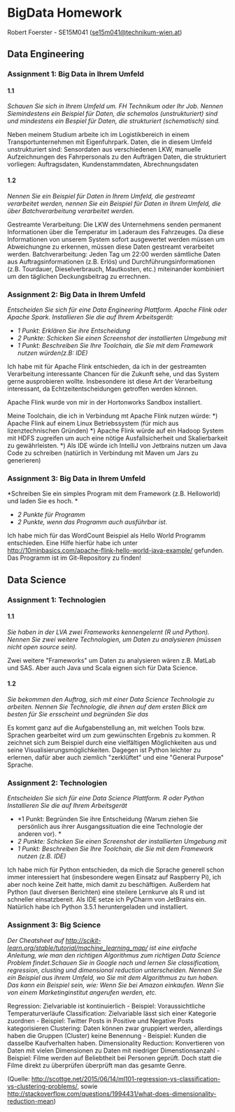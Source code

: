 # BigData Homework
Robert Foerster - SE15M041 (se15m041@technikum-wien.at)

## Data Engineering
### Assignment 1: Big Data in Ihrem Umfeld
#### 1.1
*Schauen Sie sich in Ihrem Umfeld um. FH Technikum oder Ihr Job. Nennen Siemindestens ein Beispiel für Daten, die schemalos (unstrukturiert) sind  und mindestens ein Bespiel für Daten, die  strukturiert (schematisch) sind.*

Neben meinem Studium arbeite ich im Logistikbereich in einem Transportunternehmen mit Eigenfuhrpark.
Daten, die in diesem Umfeld unstrukturiert sind: Sensordaten aus verschiedenen LKW, manuelle Aufzeichnungen des Fahrpersonals zu den Aufträgen
Daten, die strukturiert vorliegen: Auftragsdaten, Kundenstammdaten, Abrechnungsdaten

#### 1.2
*Nennen Sie ein Beispiel für Daten in Ihrem Umfeld, die gestreamt verarbeitet werden, nennen Sie ein Beispiel für Daten in Ihrem Umfeld, die über Batchverarbeitung verarbeitet werden.*

Gestreamte Verarbeitung: Die LKW des Unternehmens senden permanent Informationen über die Temperatur im Laderaum des Fahrzeuges. Da diese Informationen von unserem System sofort ausgewertet werden müssen um Abweichungne zu erkennen, müssen diese Daten gestreamt verarbeitet werden.
Batchverarbeitung: Jeden Tag um 22:00 werden sämtliche Daten aus Auftragsinformationen (z.B. Erlös) und Durchführungsinformationen (z.B. Tourdauer, Dieselverbrauch, Mautkosten, etc.) miteinander kombiniert um den täglichen Deckungsbeitrag zu errechnen.

### Assignment 2: Big Data in Ihrem Umfeld
*Entscheiden Sie sich für eine Data Engineering Plattform. Apache Flink oder Apache Spark. 
Installieren Sie die auf Ihrem Arbeitsgerät:*
- *1 Punkt: Erklären Sie ihre Entscheidung*
- *2 Punkte: Schicken Sie einen Screenshot der installierten Umgebung mit*
- *1 Punkt: Beschreiben Sie Ihre Toolchain, die Sie mit dem Framework nutzen würden(z.B: IDE)*

Ich habe mit für Apache Flink entschieden, da ich in der gestreamten Verarbeitung interessante Chancen für die Zukunft sehe, und das System gerne ausprobieren wollte.
Insbesondere ist diese Art der Verarbeitung interessant, da Echtzeitentscheidungen getroffen werden können.

Apache Flink wurde von mir in der Hortonworks Sandbox installiert.

Meine Toolchain, die ich in Verbindung mt Apache Flink nutzen würde:
*) Apache Flink auf einem Linux Betriebssystem (für mich aus lizenztechnischen Gründen)
*) Apache Flink würde auf ein Hadoop System mit HDFS zugreifen um auch eine nötige Ausfallsicherheit und Skalierbarkeit zu gewährleisten.
*) Als IDE würde ich IntelliJ von Jetbrains nutzen um Java Code zu schreiben (natürlich in Verbindung mit Maven um Jars zu generieren)

### Assignment 3: Big Data in Ihrem Umfeld
*Schreiben Sie ein simples Program mit dem Framework (z.B. Helloworld) und laden Sie es hoch. *

- *2 Punkte für Programm*
- *2 Punkte, wenn das Programm auch ausführbar ist.*

Ich habe mich für das WordCount Beispiel als Hello World Programm entschieden.
Eine Hilfe hierfür habe ich unter http://10minbasics.com/apache-flink-hello-world-java-example/ gefunden.
Das Programm ist im Git-Repository zu finden!

## Data Science
### Assignment 1: Technologien
#### 1.1
*Sie haben in der LVA zwei Frameworks kennengelernt (R und Python). Nennen Sie zwei weitere Technologien, um Daten zu analysieren (müssen nicht open source sein).*

Zwei weitere "Frameworks" um Daten zu analysieren wären z.B. MatLab und SAS. Aber auch Java und Scala eignen sich für Data Science.

#### 1.2
*Sie bekommen den Auftrag, sich mit einer Data Science Technologie zu arbeiten. Nennen Sie Technologie, die ihnen auf dem ersten Blick am besten für Sie ersscheint und begründen Sie das*

Es kommt ganz auf die Aufgabenstellung an, mit welchen Tools bzw. Sprachen gearbeitet wird um
zum gewünschten Ergebnis zu kommen. R zeichnet sich zum Beispiel durch eine vielfältigen Möglichkeiten
aus und seine Visualisierungsmöglichkeiten. Dagegen ist Python leichter zu erlernen, dafür aber auch 
ziemlich "zerklüftet" und eine "General Purpose" Sprache. 

### Assignment 2: Technologien
*Entscheiden Sie sich für eine Data Science Plattform. R oder Python Installieren Sie die auf Ihrem Arbeitsgerät*

- *1 Punkt: Begründen Sie ihre Entscheidung (Warum ziehen Sie persönlich aus ihrer Ausgangssituation die eine Technologie der anderen vor). *
- *2 Punkte: Schicken Sie einen Screenshot der installierten Umgebung mit*
- *1 Punkt: Beschreiben Sie Ihre Toolchain, die Sie mit dem Framework nutzen (z.B. IDE)*

Ich habe mich für Python entschieden, da mich die Sprache generell schon immer interessiert hat (insbesondere wegen Einsatz auf Raspberry Pi),
ich aber noch keine Zeit hatte, mich damit zu beschäftigen. Außerdem hat Python (laut diversen Berichten) eine steilere
Lernkurve als R und ist schneller einsatzbereit.
Als IDE setze ich PyCharm von JetBrains ein. Natürlich habe ich Python 3.5.1 heruntergeladen und installiert.

### Assignment 3: Big Science
*Der Cheatsheet auf http://scikit-learn.org/stable/tutorial/machine_learning_map/ ist eine einfache Anleitung, wie man den richtigen Algorithmus zum richtigen Data Science Problem findet.Schauen Sie in Google nach und lernen Sie classificatiom, regression, clusting und dimensional 
reduction unterscheiden. Nennen Sie ein Beispiel aus ihrem Umfeld, wo Sie mit dem Algorithmus zu tun haben. 
Das kann ein Beispiel sein, wie: Wenn Sie bei Amazon einkaufen. Wenn Sie von einem Marketinginstitut angerufen werden, etc.*

Regression: Zielvariable ist kontinuierlich - Beispiel: Voraussichtliche Temperaturverläufe
Classification: Zielvariable lässt sich einer Kategorie zuordnen - Beispiel: Twitter Posts in Positive und Negative Posts kategorisieren
Clustering: Daten können zwar gruppiert werden, allerdings haben die Gruppen (Cluster) keine Benennung - Beispiel: Kunden die dasselbe Kaufverhalten haben.
Dimensionality Reduction: Konvertieren von Daten mit vielen Dimensionen zu Daten mit niedriger Dimenstionsanzahl - Beispiel:
Filme werden auf Beliebtheit bei Personen geprüft. Doch statt die Filme direkt zu überprüfen überprüft man das gesamte Genre.

(Quelle: http://scottge.net/2015/06/14/ml101-regression-vs-classification-vs-clustering-problems/, sowie
http://stackoverflow.com/questions/1994431/what-does-dimensionality-reduction-mean)

